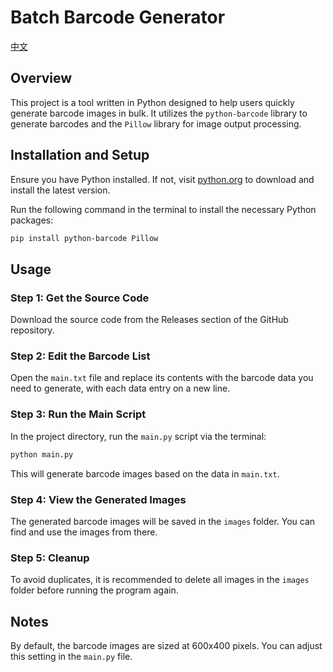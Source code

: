 # Batch Barcode Generator
[中文](https://github.com/taskschd1145/Barcode/blob/main/README_cn.md)

## Overview

This project is a tool written in Python designed to help users quickly generate barcode images in bulk. It utilizes the `python-barcode` library to generate barcodes and the `Pillow` library for image output processing.

## Installation and Setup

Ensure you have Python installed. If not, visit [python.org](https://www.python.org/downloads/) to download and install the latest version.

Run the following command in the terminal to install the necessary Python packages:

```bash
pip install python-barcode Pillow
```

## Usage

### Step 1: Get the Source Code

Download the source code from the Releases section of the GitHub repository.

### Step 2: Edit the Barcode List

Open the `main.txt` file and replace its contents with the barcode data you need to generate, with each data entry on a new line.

### Step 3: Run the Main Script

In the project directory, run the `main.py` script via the terminal:

```bash
python main.py
```

This will generate barcode images based on the data in `main.txt`.

### Step 4: View the Generated Images

The generated barcode images will be saved in the `images` folder. You can find and use the images from there.

### Step 5: Cleanup

To avoid duplicates, it is recommended to delete all images in the `images` folder before running the program again.

## Notes

By default, the barcode images are sized at 600x400 pixels. You can adjust this setting in the `main.py` file.
```
